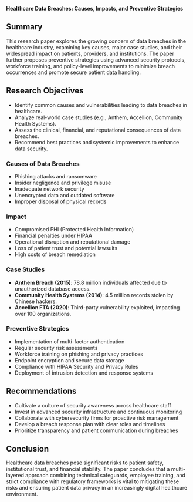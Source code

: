 
**Healthcare Data Breaches: Causes, Impacts, and Preventive Strategies**

## Summary

This research paper explores the growing concern of data breaches in the healthcare industry, examining key causes, major case studies, and their widespread impact on patients, providers, and institutions. The paper further proposes preventive strategies using advanced security protocols, workforce training, and policy-level improvements to minimize breach occurrences and promote secure patient data handling.

## Research Objectives

* Identify common causes and vulnerabilities leading to data breaches in healthcare.
* Analyze real-world case studies (e.g., Anthem, Accellion, Community Health Systems).
* Assess the clinical, financial, and reputational consequences of data breaches.
* Recommend best practices and systemic improvements to enhance data security.


### Causes of Data Breaches

* Phishing attacks and ransomware
* Insider negligence and privilege misuse
* Inadequate network security
* Unencrypted data and outdated software
* Improper disposal of physical records

### Impact

* Compromised PHI (Protected Health Information)
* Financial penalties under HIPAA
* Operational disruption and reputational damage
* Loss of patient trust and potential lawsuits
* High costs of breach remediation

### Case Studies

* **Anthem Breach (2015)**: 78.8 million individuals affected due to unauthorized database access.
* **Community Health Systems (2014)**: 4.5 million records stolen by Chinese hackers.
* **Accellion FTA (2020)**: Third-party vulnerability exploited, impacting over 100 organizations.

### Preventive Strategies

* Implementation of multi-factor authentication
* Regular security risk assessments
* Workforce training on phishing and privacy practices
* Endpoint encryption and secure data storage
* Compliance with HIPAA Security and Privacy Rules
* Deployment of intrusion detection and response systems

## Recommendations

* Cultivate a culture of security awareness across healthcare staff
* Invest in advanced security infrastructure and continuous monitoring
* Collaborate with cybersecurity firms for proactive risk management
* Develop a breach response plan with clear roles and timelines
* Prioritize transparency and patient communication during breaches

## Conclusion

Healthcare data breaches pose significant risks to patient safety, institutional trust, and financial stability. The paper concludes that a multi-layered approach combining technical safeguards, employee training, and strict compliance with regulatory frameworks is vital to mitigating these risks and ensuring patient data privacy in an increasingly digital healthcare environment.
